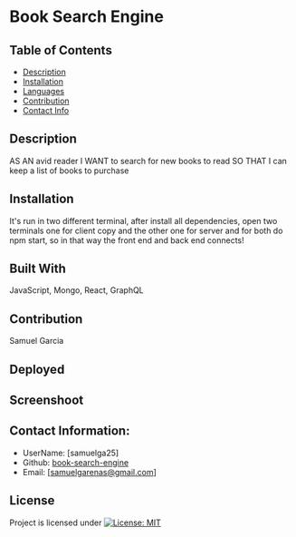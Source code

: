 # Book Search Engine

  ## Table of Contents
  - [Description](#description)
  - [Installation](#installation)
  - [Languages](#languages)
  - [Contribution](#contribution)
  - [Contact Info](#contact-info)

  ## Description
  AS AN avid reader I WANT to search for new books to read SO THAT I can keep a list of books to purchase
  ## Installation
  It's run in two different terminal, after install all dependencies, open two terminals one for client copy and the other one for server and for both do npm start, so in that way the front end and back end connects!
  ## Built With
  JavaScript, Mongo, React, GraphQL
  
  ## Contribution 
  Samuel Garcia

  ## Deployed

  ## Screenshoot

  ## Contact Information:
  - UserName: [samuelga25]
  - Github: [book-search-engine](https://github.com/book-search-engine)
  - Email: [samuelgarenas@gmail.com]

  ## License
  Project is licensed under
  [![License: MIT](https://img.shields.io/badge/License-MIT-yellow.svg)](https://opensource.org/licenses/MIT)

